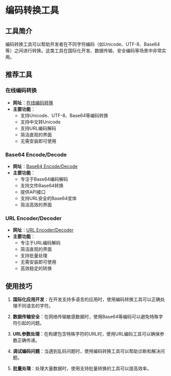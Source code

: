 # 编码转换工具

## 工具简介

编码转换工具可以帮助开发者在不同字符编码（如Unicode、UTF-8、Base64等）之间进行转换。这类工具在国际化开发、数据传输、安全编码等场景中非常实用。

## 推荐工具

### 在线编码转换

- **网址**：[在线编码转换](https://tool.chinaz.com/tools/unicode.aspx)
- **主要功能**：
  - 支持Unicode、UTF-8、Base64等编码转换
  - 支持中文转Unicode
  - 支持URL编码解码
  - 简洁直观的界面
  - 无需安装即可使用

### Base64 Encode/Decode

- **网址**：[Base64 Encode/Decode](https://www.base64encode.org/)
- **主要功能**：
  - 专注于Base64编码解码
  - 支持文件Base64转换
  - 提供API接口
  - 支持URL安全的Base64变体
  - 简洁高效的界面

### URL Encoder/Decoder

- **网址**：[URL Encoder/Decoder](https://meyerweb.com/eric/tools/dencoder/)
- **主要功能**：
  - 专注于URL编码解码
  - 简洁直观的界面
  - 支持批量处理
  - 无需安装即可使用
  - 高效稳定的转换

## 使用技巧

1. **国际化应用开发**：在开发支持多语言的应用时，使用编码转换工具可以正确处理不同语言的字符。

2. **数据传输安全**：在网络传输敏感数据时，使用Base64等编码可以避免特殊字符引起的问题。

3. **URL参数处理**：在构建包含特殊字符的URL时，使用URL编码工具可以确保参数正确传递。

4. **调试编码问题**：当遇到乱码问题时，使用编码转换工具可以帮助诊断和解决问题。

5. **批量处理**：处理大量数据时，使用支持批量转换的工具可以提高效率。